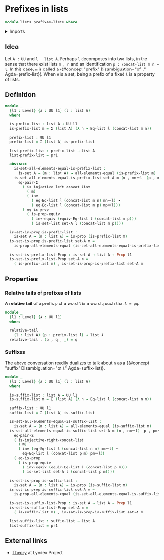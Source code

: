 # Prefixes in lists

```agda
module lists.prefixes-lists where
```

<details><summary>Imports</summary>

```agda
open import foundation.dependent-pair-types
open import foundation.empty-types
open import foundation.transport-along-equivalences
open import foundation.universe-levels

open import foundation-core.contractible-types
open import foundation-core.equality-dependent-pair-types
open import foundation-core.identity-types
open import foundation-core.injective-maps
open import foundation-core.equivalences
open import foundation-core.propositions
open import foundation-core.sets

open import lists.concatenation-lists
open import lists.lists
```

</details>

## Idea

Let `A : UU` and `l : list A`. Perhaps `l` decomposes into two lists, in the
sense that there exist lists `m , n` and an identification
`p : concat-list m n = l`. In this case, `m` is called a
{{#concept "prefix" Disambiguation="of `l`" Agda=prefix-list}}. When `A` is a
set, being a prefix of a fixed `l` is a property of lists.

## Definition

```agda
module _
  {l1 : Level} {A : UU l1} (l : list A)
  where

  is-prefix-list : list A → UU l1
  is-prefix-list m = Σ (list A) (λ n → Eq-list l (concat-list m n))

  prefix-list : UU l1
  prefix-list = Σ (list A) is-prefix-list

  list-prefix-list : prefix-list → list A
  list-prefix-list = pr1

  abstract
    is-set-all-elements-equal-is-prefix-list :
      is-set A → (m : list A) → all-elements-equal (is-prefix-list m)
    is-set-all-elements-equal-is-prefix-list set-A m (n , mn＝l) (p , mp＝l) =
      eq-pair-Σ
        ( is-injective-left-concat-list
          ( m)
          ( inv
            ( eq-Eq-list l (concat-list m n) mn＝l) ∙
            ( eq-Eq-list l (concat-list m p) mp＝l)))
        ( eq-is-prop
          ( is-prop-equiv
            ( inv-equiv (equiv-Eq-list l (concat-list m p)))
            ( is-set-list set-A l (concat-list m p))))

  is-set-is-prop-is-prefix-list :
    is-set A → (m : list A) → is-prop (is-prefix-list m)
  is-set-is-prop-is-prefix-list set-A m =
    is-prop-all-elements-equal (is-set-all-elements-equal-is-prefix-list set-A m)

  is-set-is-prefix-list-Prop : is-set A → list A → Prop l1
  is-set-is-prefix-list-Prop set-A m =
    ( is-prefix-list m) , is-set-is-prop-is-prefix-list set-A m
```

## Properties

### Relative tails of prefixes of lists

A **relative tail** of a prefix `p` of a word `l` is a word `q` such that
`l = pq`.

```agda
module _
  {l1 : Level} {A : UU l1}
  where

  relative-tail :
    (l : list A) (p : prefix-list l) → list A
  relative-tail l (p , q , _) = q
```

### Suffixes

The above conversation readily dualizes to talk about `n` as a
{{#concept "suffix" Disambiguation="of `l`" Agda=suffix-list}}.

```agda
module _
  {l1 : Level} {A : UU l1} (l : list A)
  where

  is-suffix-list : list A → UU l1
  is-suffix-list m = Σ (list A) (λ n → Eq-list l (concat-list n m))

  suffix-list : UU l1
  suffix-list = Σ (list A) is-suffix-list

  is-set-all-elements-equal-is-suffix-list :
    is-set A → (m : list A) → all-elements-equal (is-suffix-list m)
  is-set-all-elements-equal-is-suffix-list set-A m (n , nm＝l) (p , pm＝l) =
    eq-pair-Σ
    ( is-injective-right-concat-list
      ( m)
      ( inv (eq-Eq-list l (concat-list n m) nm＝l) ∙
        eq-Eq-list l (concat-list p m) pm＝l))
    ( eq-is-prop
      ( is-prop-equiv
        ( inv-equiv (equiv-Eq-list l (concat-list p m)))
        ( is-set-list set-A l (concat-list p m))))

  is-set-is-prop-is-suffix-list :
    is-set A → (m : list A) → is-prop (is-suffix-list m)
  is-set-is-prop-is-suffix-list set-A m =
    is-prop-all-elements-equal (is-set-all-elements-equal-is-suffix-list set-A m)

  is-set-is-suffix-list-Prop : is-set A → list A → Prop l1
  is-set-is-suffix-list-Prop set-A m =
    ( is-suffix-list m) , is-set-is-prop-is-suffix-list set-A m

  list-suffix-list : suffix-list → list A
  list-suffix-list = pr1
```

## External links

- [Theory](https://www.lyndex.org/theory.php) at Lyndex Project
